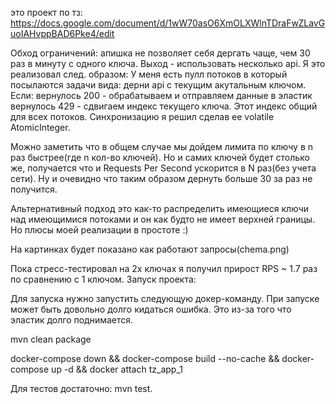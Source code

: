это проект по тз:
https://docs.google.com/document/d/1wW70asO6XmOLXWlnTDraFwZLavGuoIAHvppBAD6Pke4/edit

Обход ограничений:
апишка не позволяет себя дергать чаще, чем 30 раз в минуту с одного ключа. Выход - использовать несколько
api. Я это реализовал след. образом:
У меня есть пулл потоков в который посылаются задачи вида: дерни api с текущим акутальным ключом.
Если:
вернулось 200 - обрабатываем и отправляем данные в эластик
вернулось 429 - сдвигаем индекс текущего ключа. Этот индекс общий для всех потоков. Синхронизацию я решил сделав ee volatile AtomicInteger.

Можно заметить что в общем случае мы дойдем лимита по ключу в n раз быстрее(где n кол-во ключей).
Но и самих ключей будет столько же, получается что и Requests Per Second ускорится в N раз(без учета сети). Ну и очевидно что таким образом дернуть больше 30 за раз не получится.

Альтернативный подход это как-то распределить имеющиеся ключи над имеющимися потоками и он как будто не имеет верхней границы. 
Но плюсы моей реализации в простоте :)

На картинках будет показано как работают запросы(chema.png)

Пока стресс-тестировал на 2х ключах я получил прирост RPS ~ 1.7 раз по сравнению с 1 ключом.
Запуск проекта:

Для запуска нужно запустить следующую докер-команду. При запуске может быть довольно долго кидаться ошибка. Это из-за того что эластик долго поднимается.

mvn clean package

docker-compose down && docker-compose build --no-cache && docker-compose up -d && docker attach tz_app_1

Для тестов достаточно:
mvn test.